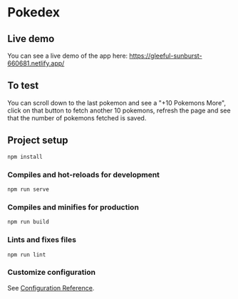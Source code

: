 # Pokedex

## Live demo

You can see a live demo of the app here: https://gleeful-sunburst-660681.netlify.app/

## To test

You can scroll down to the last pokemon and see a "+10 Pokemons More", click on that button to fetch another 10 pokemons, refresh the page and see that the number of pokemons fetched is saved. 

## Project setup
```
npm install
```

### Compiles and hot-reloads for development
```
npm run serve
```

### Compiles and minifies for production
```
npm run build
```

### Lints and fixes files
```
npm run lint
```

### Customize configuration
See [Configuration Reference](https://cli.vuejs.org/config/).
